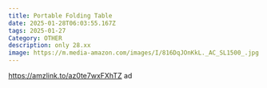 ```yaml
---
title: Portable Folding Table
date: 2025-01-28T06:03:55.167Z
tags: 2025-01-27
Category: OTHER
description: only 28.xx
image: https://m.media-amazon.com/images/I/816DqJOnKkL._AC_SL1500_.jpg
---
```

https://amzlink.to/az0te7wxFXhTZ  ad